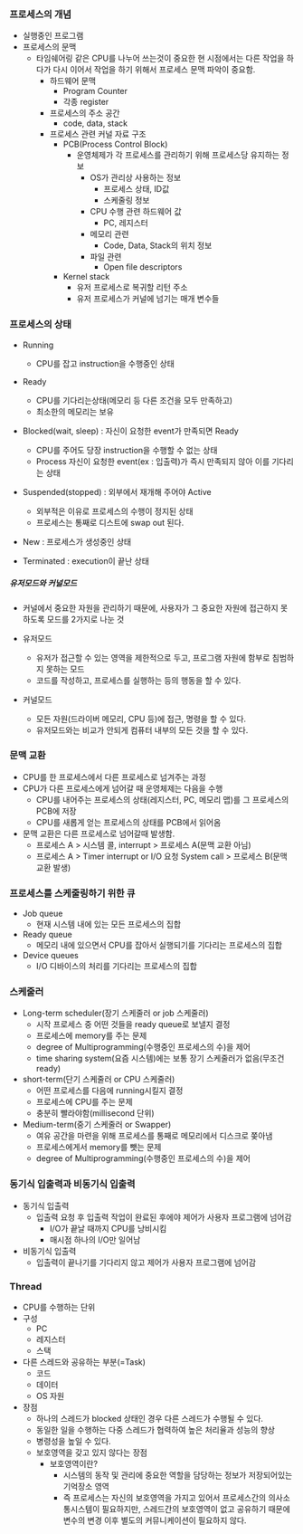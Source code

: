 ### 프로세스의 개념

- 실행중인 프로그램
- 프로세스의 문맥
  - 타임쉐어링 같은 CPU를 나누어 쓰는것이 중요한 현 시점에서는 다른 작업을 하다가 다시 이어서 작업을 하기 위해서 프로세스 문맥 파악이 중요함.
    - 하드웨어 문맥
      - Program Counter
      - 각종 register
    - 프로세스의 주소 공간
      - code, data, stack
    - 프로세스 관련 커널 자료 구조
      - PCB(Process Control Block)
        - 운영체제가 각 프로세스를 관리하기 위해 프로세스당 유지하는 정보
          - OS가 관리상 사용하는 정보
            - 프로세스 상태, ID값
            - 스케줄링 정보
          - CPU 수행 관련 하드웨어 값
            - PC, 레지스터
          - 메모리 관련
            - Code, Data, Stack의 위치 정보
          - 파일 관련
            - Open file descriptors
      - Kernel stack
        - 유저 프로세스로 복귀할 리턴 주소
        - 유저 프로세스가 커널에 넘기는 매개 변수들



### 프로세스의 상태

- Running
  - CPU를 잡고 instruction을 수행중인 상태
- Ready
  - CPU를 기다리는상태(메모리 등 다른 조건을 모두 만족하고)
  - 최소한의 메모리는 보유
- Blocked(wait, sleep) : 자신이 요청한 event가 만족되면 Ready
  - CPU를 주어도 당장 instruction을 수행할 수 없는 상태
  - Process 자신이 요청한 event(ex : 입출력)가 즉시 만족되지 않아 이를 기다리는 상태

- Suspended(stopped) : 외부에서 재개해 주어야 Active
  - 외부적은 이유로 프로세스의 수행이 정지된 상태
  - 프로세스는 통째로 디스트에 swap out 된다.

- New : 프로세스가 생성중인 상태
- Terminated : execution이 끝난 상태



##### 유저모드와 커널모드

- 커널에서 중요한 자원을 관리하기 때문에, 사용자가 그 중요한 자원에 접근하지 못하도록 모드를 2가지로 나눈 것

- 유저모드

  - 유저가 접근할 수 있는 영역을 제한적으로 두고, 프로그램 자원에 함부로 침범하지 못하는 모드
  - 코드를 작성하고, 프로세스를 실행하는 등의 행동을 할 수 있다.

- 커널모드

  - 모든 자원(드라이버 메모리, CPU 등)에 접근, 명령을 할 수 있다.
  - 유저모드와는 비교가 안되게 컴퓨터 내부의 모든 것을 할 수 있다.

  

### 문맥 교환

- CPU를 한 프로세스에서 다른 프로세스로 넘겨주는 과정
- CPU가 다른 프로세스에게 넘어갈 때 운영체제는 다음을 수행
  - CPU를 내어주는 프로세스의 상태(레지스터, PC, 메모리 맵)를 그 프로세스의 PCB에 저장
  - CPU를 새롭게 얻는 프로세스의 상태를 PCB에서 읽어옴
- 문맥 교환은 다른 프로세스로 넘어갈때 발생함.
  - 프로세스 A > 시스템 콜, interrupt  > 프로세스 A(문맥 교환 아님)
  - 프로세스 A > Timer interrupt or I/O 요청 System call > 프로세스 B(문맥 교환 발생)



### 프로세스를 스케줄링하기 위한 큐

- Job queue
  - 현재 시스템 내에 있는 모든 프로세스의 집합
- Ready queue
  - 메모리 내에 있으면서 CPU를 잡아서 실행되기를 기다리는 프로세스의 집합
- Device queues
  - I/O 디바이스의 처리를 기다리는 프로세스의 집합



### 스케줄러

- Long-term scheduler(장기 스케줄러 or job 스케줄러)
  - 시작 프로세스 중 어떤 것들을 ready queue로 보낼지 결정
  - 프로세스에 memory를 주는 문제
  - degree of Multiprogramming(수행중인 프로세스의 수)을 제어
  - time sharing system(요즘 시스템)에는 보통 장기 스케줄러가 없음(무조건 ready)
- short-term(단기 스케줄러 or CPU 스케줄러)
  - 어떤 프로세스를 다음에 running시킬지 결정
  - 프로세스에 CPU를 주는 문제
  - 충분히 빨라야함(millisecond 단위)
- Medium-term(중기 스케줄러 or Swapper)
  - 여유 공간을 마련을 위해 프로세스를 통째로 메모리에서 디스크로 쫒아냄
  - 프로세스에게서 memory를 뺏는 문제
  - degree of Multiprogramming(수행중인 프로세스의 수)을 제어



### 동기식 입출력과 비동기식 입출력

- 동기식 입출력
  - 입출력 요청 후 입출력 작업이 완료된 후에야 제어가 사용자 프로그램에 넘어감
    - I/O가 끝날 때까지 CPU를 낭비시킴
    - 매시점 하나의 I/O만 일어남
- 비동기식 입출력
  - 입출력이 끝나기를 기다리지 않고 제어가 사용자 프로그램에 넘어감



### Thread

- CPU를 수행하는 단위
- 구성
  - PC
  - 레지스터
  - 스택
- 다른 스레드와 공유하는 부분(=Task)
  - 코드
  - 데이터
  - OS 자원
- 장점
  - 하나의 스레드가 blocked 상태인 경우 다른 스레드가 수행될 수 있다.
  - 동일한 일을 수행하는 다중 스레드가 협력하여 높은 처리율과 성능의 향상
  - 병령성을 높일 수 있다.
  - 보호영역을 갖고 있지 않다는 장점
    - 보호영역이란?
      - 시스템의 동작 및 관리에 중요한 역할을 담당하는 정보가 저장되어있는 기억장소 영역
      - 즉 프로세스는 자신의 보호영역을 가지고 있어서 프로세스간의 의사소통시스템이 필요하지만, 스레드간의 보호영역이 없고 공유하기 때문에 변수의 변경 이후 별도의 커뮤니케이션이 필요하지 않다.